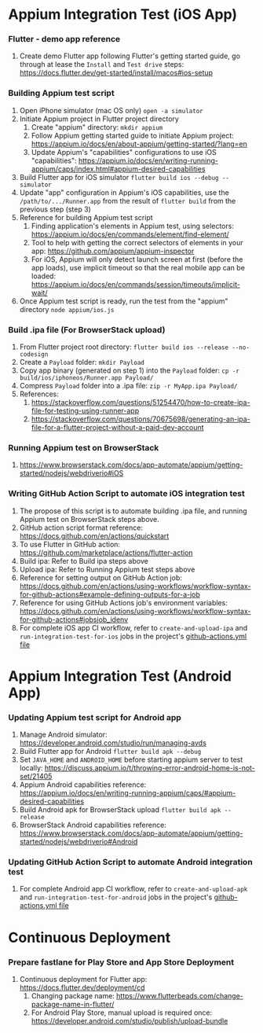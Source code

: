 # Appium Integration Test (iOS App)

### Flutter - demo app reference
1. Create demo Flutter app following Flutter's getting started guide, go through at lease the `Install` and `Test drive` steps: https://docs.flutter.dev/get-started/install/macos#ios-setup

### Building Appium test script
1. Open iPhone simulator (mac OS only)
`open -a simulator`
2. Initiate Appium project in Flutter project directory
    1. Create "appium" directory: `mkdir appium`
    2. Follow Appium getting started guide to initiate Appium project: https://appium.io/docs/en/about-appium/getting-started/?lang=en
    3. Update Appium's "capabilities" configurations to use iOS "capabilities": https://appium.io/docs/en/writing-running-appium/caps/index.html#appium-desired-capabilities
3. Build Flutter app for iOS simulator
`flutter build ios --debug --simulator`
4. Update "app" configuration in Appium's iOS capabilities, use the `/path/to/.../Runner.app` from the result of `flutter build` from the previous step (step 3)
5. Reference for building Appium test script
    1. Finding application's elements in Appium test, using selectors: https://appium.io/docs/en/commands/element/find-element/
    2. Tool to help with getting the correct selectors of elements in your app: https://github.com/appium/appium-inspector
    3. For iOS, Appium will only detect launch screen at first (before the app loads), use implicit timeout so that the real mobile app can be loaded: https://appium.io/docs/en/commands/session/timeouts/implicit-wait/
6. Once Appium test script is ready, run the test from the "appium" directory
`node appium/ios.js`

### Build .ipa file (For BrowserStack upload)
1. From Flutter project root directory: `flutter build ios --release --no-codesign`
2. Create a `Payload` folder: `mkdir Payload`
3. Copy app binary (generated on step 1) into the `Payload` folder: `cp -r build/ios/iphoneos/Runner.app Payload/`
4. Compress `Payload` folder into a .ipa file: `zip -r MyApp.ipa Payload/`
5. References:
    1. https://stackoverflow.com/questions/51254470/how-to-create-ipa-file-for-testing-using-runner-app
    2. https://stackoverflow.com/questions/70675698/generating-an-ipa-file-for-a-flutter-project-without-a-paid-dev-account

### Running Appium test on BrowserStack
1. https://www.browserstack.com/docs/app-automate/appium/getting-started/nodejs/webdriverio#iOS

### Writing GitHub Action Script to automate iOS integration test
1. The propose of this script is to automate building .ipa file, and running Appium test on BrowserStack steps above.
2. GitHub action script format reference: https://docs.github.com/en/actions/quickstart
3. To use Flutter in GitHub action: https://github.com/marketplace/actions/flutter-action
3. Build ipa: Refer to Build ipa steps above
4. Upload ipa: Refer to Running Appium test steps above
5. Reference for setting output on GitHub Action job: https://docs.github.com/en/actions/using-workflows/workflow-syntax-for-github-actions#example-defining-outputs-for-a-job
6. Reference for using GitHub Actions job's environment variables: https://docs.github.com/en/actions/using-workflows/workflow-syntax-for-github-actions#jobsjob_idenv
7. For complete iOS app CI workflow, refer to `create-and-upload-ipa` and `run-integration-test-for-ios` jobs in the project's [github-actions.yml file](.github/workflows/github-actions.yml)


# Appium Integration Test (Android App)

### Updating Appium test script for Android app
1. Manage Android simulator: https://developer.android.com/studio/run/managing-avds
2. Build Flutter app for Android
`flutter build apk --debug`
3. Set `JAVA_HOME` and `ANDROID_HOME` before starting appium server to test locally: https://discuss.appium.io/t/throwing-error-android-home-is-not-set/21405
4. Appium Android capabilities reference: https://appium.io/docs/en/writing-running-appium/caps/#appium-desired-capabilities
5. Build Android apk for BrowserStack upload
`flutter build apk --release`
6. BrowserStack Android capabilities reference: https://www.browserstack.com/docs/app-automate/appium/getting-started/nodejs/webdriverio#Android

### Updating GitHub Action Script to automate Android integration test
1. For complete Android app CI workflow, refer to `create-and-upload-apk` and `run-integration-test-for-android` jobs in the project's [github-actions.yml file](.github/workflows/github-actions.yml)



# Continuous Deployment

### Prepare fastlane for Play Store and App Store Deployment
1. Continuous deployment for Flutter app: https://docs.flutter.dev/deployment/cd
    1. Changing package name: https://www.flutterbeads.com/change-package-name-in-flutter/
    2. For Android Play Store, manual upload is required once: https://developer.android.com/studio/publish/upload-bundle